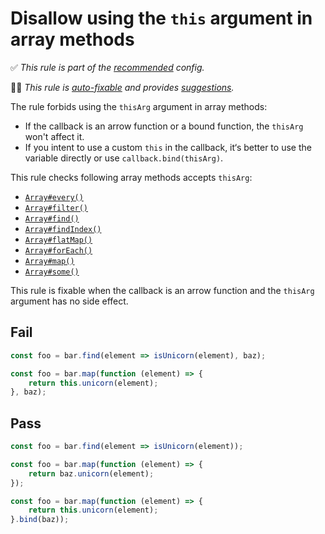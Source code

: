 # Disallow using the `this` argument in array methods

✅ *This rule is part of the [recommended](https://github.com/sindresorhus/eslint-plugin-unicorn#recommended-config) config.*

🔧💡 *This rule is [auto-fixable](https://eslint.org/docs/user-guide/command-line-interface#fixing-problems) and provides [suggestions](https://eslint.org/docs/developer-guide/working-with-rules#providing-suggestions).*

The rule forbids using the `thisArg` argument in array methods:

- If the callback is an arrow function or a bound function, the `thisArg` won't affect it.
- If you intent to use a custom `this` in the callback, it‘s better to use the variable directly or use `callback.bind(thisArg)`.

This rule checks following array methods accepts `thisArg`:

- [`Array#every()`](https://developer.mozilla.org/en-US/docs/Web/JavaScript/Reference/Global_objects/Array/every)
- [`Array#filter()`](https://developer.mozilla.org/en-US/docs/Web/JavaScript/Reference/Global_objects/Array/filter)
- [`Array#find()`](https://developer.mozilla.org/en-US/docs/Web/JavaScript/Reference/Global_objects/Array/find)
- [`Array#findIndex()`](https://developer.mozilla.org/en-US/docs/Web/JavaScript/Reference/Global_objects/Array/findIndex)
- [`Array#flatMap()`](https://developer.mozilla.org/en-US/docs/Web/JavaScript/Reference/Global_objects/Array/flatMap)
- [`Array#forEach()`](https://developer.mozilla.org/en-US/docs/Web/JavaScript/Reference/Global_objects/Array/forEach)
- [`Array#map()`](https://developer.mozilla.org/en-US/docs/Web/JavaScript/Reference/Global_objects/Array/map)
- [`Array#some()`](https://developer.mozilla.org/en-US/docs/Web/JavaScript/Reference/Global_objects/Array/some)

This rule is fixable when the callback is an arrow function and the `thisArg` argument has no side effect.

## Fail

```js
const foo = bar.find(element => isUnicorn(element), baz);
```

```js
const foo = bar.map(function (element) => {
	return this.unicorn(element);
}, baz);
```

## Pass

```js
const foo = bar.find(element => isUnicorn(element));
```

```js
const foo = bar.map(function (element) => {
	return baz.unicorn(element);
});
```

```js
const foo = bar.map(function (element) => {
	return this.unicorn(element);
}.bind(baz));
```
